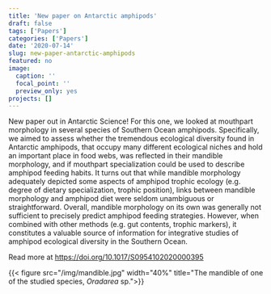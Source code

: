 ```yaml
---
title: 'New paper on Antarctic amphipods'
draft: false
tags: ['Papers']
categories: ['Papers']
date: '2020-07-14'
slug: new-paper-antarctic-amphipods
featured: no
image:
  caption: ''
  focal_point: ''
  preview_only: yes
projects: []
---
```

New paper out in Antarctic Science! For this one, we looked at mouthpart morphology in several species of Southern Ocean amphipods. Specifically, we aimed to assess whether the tremendous ecological diversity found in Antarctic amphipods, that occupy many different ecological niches and hold an important place in food webs, was reflected in their mandible morphology, and if mouthpart specialization could be used to describe amphipod feeding habits. It turns out that while mandible morphology adequately depicted some aspects of amphipod trophic ecology (e.g. degree of dietary specialization, trophic position), links between mandible morphology and amphipod diet were seldom unambiguous or straightforward. Overall, mandible morphology on its own was generally not sufficient to precisely predict amphipod feeding strategies. However, when combined with other methods (e.g. gut contents, trophic markers), it constitutes a valuable source of information for integrative studies of amphipod ecological diversity in the Southern Ocean.

Read more at https://doi.org/10.1017/S0954102020000395

{{< figure src="/img/mandible.jpg" width="40%" title="The mandible of one of the studied species, *Oradarea* sp.">}}
